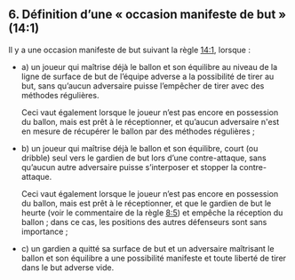 ## 6. Définition d’une « occasion manifeste de but » (14:1)

Il y a une occasion manifeste de but suivant la règle [14:1](#14:1), lorsque :

- a) un joueur qui maîtrise déjà le ballon et son équilibre au niveau de la ligne de surface de but de l’équipe adverse
  a la possibilité de tirer au but, sans qu’aucun adversaire puisse l’empêcher de tirer avec des méthodes régulières.

  Ceci vaut également lorsque le joueur n’est pas encore en possession du ballon, mais est prêt à le réceptionner, et
  qu’aucun adversaire n'est en mesure de récupérer le ballon par des méthodes régulières ;

- b) un joueur qui maîtrise déjà le ballon et son équilibre, court (ou dribble) seul vers le gardien de but lors d’une
  contre-attaque, sans qu’aucun autre adversaire puisse s’interposer et stopper la contre-attaque.

  Ceci vaut également lorsque le joueur n’est pas encore en possession du ballon, mais est prêt à le réceptionner, et
  que le gardien de but le heurte (voir le commentaire de la règle [8:5](#8:5)) et empêche la réception du ballon ; dans
  ce cas, les positions des autres défenseurs sont sans importance ;

- c) un gardien a quitté sa surface de but et un adversaire maîtrisant le ballon et son équilibre a une possibilité
  manifeste et toute liberté de tirer dans le but adverse vide.
  

